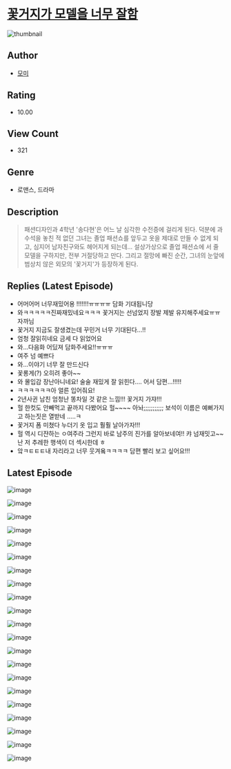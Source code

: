 # [꽃거지가 모델을 너무 잘함](https://comic.naver.com/challenge/list?titleId=810791)
![thumbnail](https://image-comic.pstatic.net/user_contents_data/challenge_comic/2023/05/24/346067/upload_7292233120826470756_480x623.jpeg)

## Author
- [모미](https://comic.naver.com/artistTitle?id=346067)

## Rating
- 10.00

## View Count
- 321

## Genre
- 로맨스, 드라마

## Description
> 패션디자인과 4학년 '송다현'은 어느 날 심각한 수전증에 걸리게 된다. 덕분에 과 수석을 놓친 적 없던 그녀는 졸업 패션쇼를 앞두고 옷을 제대로 만들 수 없게 되고, 심지어 남자친구와도 헤어지게 되는데... 설상가상으로 졸업 패션쇼에 서 줄 모델을 구하지만, 전부 거절당하고 만다. 그리고 절망에 빠진 순간, 그녀의 눈앞에 범상치 않은 외모의 '꽃거지'가 등장하게 된다.

## Replies (Latest Episode)
- 어머어머 너무재밌어용 !!!!!!!ㅠㅠㅠㅠ 담화 기대됩니당
- 와ㅋㅋㅋㅋㅋ진짜재밌네요ㅋㅋㅋ 꽃거지는 선넘었지 장발 제발 유지해주세요ㅠㅠ자까님
- 꽃거지 지금도 잘생겼는데 꾸민거 너무 기대된다...!!
- 엄청 잘읽히네요 금세 다 읽었어요
- 와...다음화 어딨져 담화주세요!!ㅠㅠㅠ
- 여주 넘 예쁘다
- 와...이야기 너무 잘 만드신다
- 꽃롱게(?) 오히려 좋아~~
- 와 몰입감 장난아니네요! 술술 재밌게 잘 읽힌다.... 어서 담편...!!!!!
- ㅋㅋㅋㅋㅋㅋ아 얼른 입어줘요!
- 2년사귄 남친 엄청난 똥차일 것 같은 느낌!!! 꽃거지 가쟈!!!
- 헐 한컷도 안빼먹고 끝까지 다봤어요 헐~~~~ 아놔;;;;;;;;;;; 보석이 이름은 예뻐가지고 하는짓은 열받네 .....ㅋ
- 꽃거지 폼 미쳤다 누더기 옷 입고 훨훨 날아가자!!!
- 헐 역시 디쟌하는 ㅇ여주라 그런지 바로 남주의 진가를 알아보네여!! 캬 넘재밋고~~ 난 저 추레한 행색이 더 섹시한데 ㅎ
- 앜ㅋㅌㅌㅌ내 자리라고 너무 웃겨욬ㅋㅋㅋㅋ 담편 빨리 보고 싶어요!!!

## Latest Episode
![image](https://image-comic.pstatic.net/user_contents_data/challenge_comic/2023/05/24/346067/upload_3474915670443112294.jpeg)

![image](https://image-comic.pstatic.net/user_contents_data/challenge_comic/2023/05/24/346067/upload_7378084985967226931.jpeg)

![image](https://image-comic.pstatic.net/user_contents_data/challenge_comic/2023/05/24/346067/upload_3774635951829312313.jpeg)

![image](https://image-comic.pstatic.net/user_contents_data/challenge_comic/2023/05/24/346067/upload_3546083768972751159.jpeg)

![image](https://image-comic.pstatic.net/user_contents_data/challenge_comic/2023/05/24/346067/upload_7291384113149259825.jpeg)

![image](https://image-comic.pstatic.net/user_contents_data/challenge_comic/2023/05/24/346067/upload_7221581588267950904.jpeg)

![image](https://image-comic.pstatic.net/user_contents_data/challenge_comic/2023/05/24/346067/upload_4049406097979815737.jpeg)

![image](https://image-comic.pstatic.net/user_contents_data/challenge_comic/2023/05/24/346067/upload_7147547281887683893.jpeg)

![image](https://image-comic.pstatic.net/user_contents_data/challenge_comic/2023/05/25/346067/upload_3474867090068300129.jpeg)

![image](https://image-comic.pstatic.net/user_contents_data/challenge_comic/2023/05/24/346067/upload_3474352716999833698.jpeg)

![image](https://image-comic.pstatic.net/user_contents_data/challenge_comic/2023/05/24/346067/upload_7147605349895595362.jpeg)

![image](https://image-comic.pstatic.net/user_contents_data/challenge_comic/2023/05/24/346067/upload_7075216807957705017.jpeg)

![image](https://image-comic.pstatic.net/user_contents_data/challenge_comic/2023/05/24/346067/upload_3559586643703981670.jpeg)

![image](https://image-comic.pstatic.net/user_contents_data/challenge_comic/2023/05/24/346067/upload_3763096358255669809.jpeg)

![image](https://image-comic.pstatic.net/user_contents_data/challenge_comic/2023/05/24/346067/upload_7089291646976931638.jpeg)

![image](https://image-comic.pstatic.net/user_contents_data/challenge_comic/2023/05/24/346067/upload_3546925990581330741.jpeg)

![image](https://image-comic.pstatic.net/user_contents_data/challenge_comic/2023/05/24/346067/upload_7293355507570849124.jpeg)

![image](https://image-comic.pstatic.net/user_contents_data/challenge_comic/2023/05/24/346067/upload_7221303634325431095.jpeg)

![image](https://image-comic.pstatic.net/user_contents_data/challenge_comic/2023/05/24/346067/upload_3544955471783224120.jpeg)

![image](https://image-comic.pstatic.net/user_contents_data/challenge_comic/2023/05/24/346067/upload_7234523058314490161.jpeg)

![image](https://image-comic.pstatic.net/user_contents_data/challenge_comic/2023/05/25/346067/upload_3474586706033063737.jpeg)
